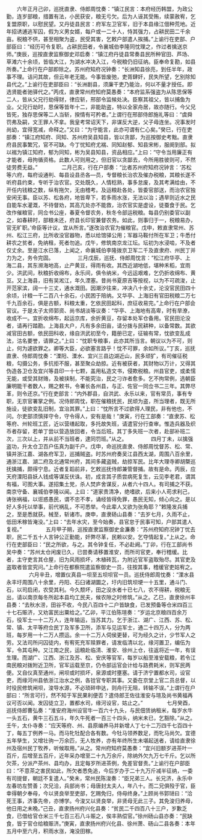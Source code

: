 <!-- { "loadSidebar": true } -->
　　六年正月己卯，巡抚直隶、侍郎周忱奏：“镇江民言：本府经历韩盟，为政公勤，连岁部粮，措置有法，小民获安，粮无亏欠。后为人诬其受贿，续蒙赦宥，乞复盟原职，以慰民望。又丹徒县民言：府军左卫官军，旧于本县缘江佃种荒地。近年招诱逋逃军囚，假为义男女婿，每户或一二十人，恃其强力，占耕民田二千余亩。税粮不供，甚至相聚为盗，民受其害，乞敕户部遣人挨捕。”上谕行在吏部、户部臣曰：“经历可令复职。占耕民田者，令襄城伯李隆同忱理之，作过者擒送京师。”庚辰，巡按直隶监察御史邓启奏：“镇江府丹徒县常奏县民所种官田、芦场、草滩六十余顷，皆临大江，为湖水冲决入江，今税粮仍旧征纳。臣奉命复勘，如县所奏。”上命行在户部即除之。苏州府知府况钟奏：“长洲知县徐亮，到任半年，政事不理。诘问其故，但云年老无能。今事皆废弛，吏胥肆奸，民失所望，乞别除知县代之。”上谕行在吏部臣曰：“长洲剧县，须廉干吏乃能治，何以不量才授任。即选贤能者驰驿代之。”丙戌，直隶常州府知府莫愚奏：“本府监系强盗为从陈思保等二人，皆从父兄行劫得财，律应斩，邢部令监候处决。臣察其祖父，皆以捕鱼为业。父兄行劫时，思保等皆年十二，非能助盗，特以全家舟居，故亦随行。今父兄皆死，独存思保等二人当斩，揆情有可矜者。”上谓行在邢部侍郎施礼等曰：“虞舜罚弗及嗣，文王罪人不拿。我皇考常诏天下，非谋反大逆，父子毋连坐。况事发时尚幼，宜得宽减，命释之。”又曰：“为守能言，此亦可谓有仁心矣。”癸巳，行在吏部奏：“镇江府知府、同知、苏州府吴县知县，皆以贪鄙，为巡按御史考黜。直隶府县民事繁冗，官不可缺。今丁忧知府尤褍、同知赵郁、知县宋彬，服阕到部。拟以褍为镇江知府，郁为同知，彬为吴县知县，资品相应。”上曰：“守令当用廉正有才能者，毋拘循资格。此数人可则用之，但旧官以贪鄙去，今所用胜彼则可，不然徒劳费无益。”
　　
　　二月己亥，行在户部奏：“比者苏州府知府况钟言：‘苏松等六府，每府设通判、每县设县丞各—员，专督粮长治农及催办税粮，其粮长遂不听府县约束，专听于治农官。交处既久，人情稔熟，事多怠废，及其考满给由，不开任内钱粮之数，纵有拖欠，无由稽考。及运粮赴各处，皆委官部送，而治农官独安闲无事。臣以苏、松各府，地皆卑下，若多雨水涨，无法以治；遇旱则近水之民自能车水灌溉，不待督劝，其高亢处亦不能救，治农官实是虚设，徒蚕食于民。乞改作催粮官，同佥书公座，春夏令督农务，秋冬令部运税粮。每县仍别委官以副之，如春耕时，部粮未还，府县长印官兼督农务。如此，则事归于一，税粮易办，官无旷职。’命臣等计议，宜从所言。”遂改治农官为催粮官。戊申，敕直隶常州、苏州、松江三府，比所收没官器物，悉以给馆驿公用；军器马鞍付所在军卫；牛悉付耕农之贫者，免纳租，死者勿追。戊午，修筑南京龙江坛。坛初为水浸啮，不及者仅丈余。至是江水已落，上闻之，命襄城伯李隆拨京卫军二千及直隶府、州民丁并力为之，务令完固。
　　
　　三月戊辰，巡抚、侍郎周忱言：“松江府华亭、上海二县，其东濒海地高，止产黄豆，得雨有收。其西近湖地低，堪种禾稻，宜雨少。洪武间，秋粮折收绵布，永乐间，俱令纳米，今远运艰难，乞仍折收绵布、黄豆。又上海县，旧有吴淞江，年久湮塞。昔尚书夏原吉等按视，以为不可疏浚，止开范家滨，阔一十三丈，通水溉田。因潮汐往来，冲决八十余丈，沦没官民田四十余顷，计粮一千二百八十余石，小民困于陪纳。又华亭、上海旧有官田税粮二万七千九百余石，俱是古额，科粮太重，乞依民田起科，庶征收易完。”上命行在户部会官议。于是太子太师郭资、尚书胡淡等议奏：“华亭、上海地有高卑，时有旱潦，收成不一。宜折收绵布，起运京库，余折黄豆，存留本处军仓备用。官民田沦没者，请再行踏勘。上海县大户，凡有多余田亩，请分拨与民耕种，以备常数。其欲减官田古额，依民田科收，缘自洪武初至今，籍册已定，征输有常，忱欲变乱成法，沽名要誉，请罪之。”上曰：“忱职专粮事，此亦其所当言。朝议以为不可，则止，何为遽欲罪之。卿等大臣，必欲塞言路乎！忱不可罪，余如所议。”丁亥，巡抚直隶、侍郎周忱奏：“溧阳、溧水、宜兴三县边湖近山，民多顽犷，有司催征税粮，勾摄公务，多抗拒不服，甚至聚众劫掠。近有被获者，其财物以万计，又得其伪造各卫仓及宜兴等县印一十七颗，盖用私造文书，侵欺税粮。州县官吏，或柔懦无能，或受其财赂，及被挟制，不能究治，民之刁诈者愈多。乞不拘常例，选朝臣廉明能干者数人，赐之敕书，令署长各州县，与正、佐官一同佥书二三年。其弊尽革，则令还京。”行在吏部言：“内外郡县，自洪武、永乐以来，官有常员，事有专职，无京官署掌之例。况侍郎周忱，职在催粮抚民，民顽为盗，所当理者，既无所施设，徒欲变乱旧制，宜治其罪。”上曰：“忱所言不过欲得人理民，非有他也，不问。尔吏部须慎择守令，守令得人，安有是哉！”庚寅，行在工部奏：“直隶苏、松等府、州轮班工匠，近以营缮起取，多托故失班，请遣官分行查审。惟造兵器及织币者存留，若单丁尝以营造放回者，令当后班。其丁多失班一次者，赴部补班二次，三次以上，并从前不当班者，逮同罚班。”从之。
　　
　　四月丁未，以擒强盗功，升太仓卫百户伍真为副千户。戊申，命巡抚直隶、侍郎周忱督苏、松、常、镇并浙江嘉、湖各府军卫，巡捕贼盗。时苏州府奏吴江县西太湖，周围八百余里，通浙江嘉、湖二府及北通常州府，其间多藏盗贼，劫掠军民。比年大理寺卿胡槩巡抚擒捕，颇得宁息。近者复蹈前非，乞敕巡抚侍郎兼管督捕。故有是命。丙辰，应天府溧阳县妖人钱成等谋反伏诛。初，成言其子质尝病死复生，云见李老君，谓其有福，可图大事。遂招集土党，杀人焚庐舍谋反，从者六十四人。有司捕之不获。南京守备、襄城伯李隆以闻。上曰：“道家贵清净，绝嗜欲，后来小人苟求利己，诪张祸福，以诳惑愚民，谓不忠不孝，诵经皆得免罪，愚民无知，倾心向之。是以好人多托以举事，前代祸乱，不可悉举。今此辈人又欲为张角耶？”敕隆发兵捕之，至是悉就获。械至，斩诸市。庚申，直隶砀山县奏：“去岁七月，久雨不止，低田禾稼皆淹没。”上曰：“去年水灾，至今始奏，县官怠于民事可知，户部其遣人复视。”
　　
　　五月甲子朔，巡按直隶监察御史金濂奏：“苏州府知府况钟丁忧去职，民二千五十人言钟公正勤能，奸弊尽革，民赖以安。乞夺情起复。”上从之。命行在吏部臣曰：“民之所欲，与之。其令钟复任，不必赴阙。”丁卯，行在工部尚书吴中奏：“苏州太仓闲废已久，已尝奏请移置淮安，而所司官吏，奉行稽缓。比者，主守吏言其仓屋，旧为风雨损坏，木植砖瓦，为附近官军盗取殆尽。其官吏及盗取者皆宜究问。”上命行在都察院遣监察御史一员，往按其事，稽缓官吏姑宥之。
　　
　　六月辛丑，增置仪真县一坝至五坝坝官一员。巡抚侍郎周忱奏：“溧水县永丰圩周围八十余里，丹阳、石臼诸湖圜之，圩内旧筑坝埂一十五里，通斗门、石，以司启闭，农受其利。今久颓坏，田之没水者十已七八，农不得耕，税粮无出，请以南京每冬所起本县均工民夫，候农隙之时修筑。”从之。乙巳，直隶徐州丰县奏：“去秋水涝，田谷不收，今民八百四十二户皆缺食，已发预备等仓米四百三十七石赈济，又劝富民出粟给之。”乙卯，平江伯陈瑄奏：“岁运北京粮四百余万石，役军士一十二万人，连年输运，当苏其力。乞于浙江、湖广、江西、苏、松、常、镇、太平等府佥民丁及军多卫所，添军与见运军士，通二十四万人，分为两班，每岁用一十二万人攒运。余一十二万人伺侯更替，可为经久之计，少节军人之劳。又法司所问囚徒内，有宥死充军赎罪者，请发临清以北，缘河置卫，编伍为军，令其屯种。又江南之民，运粮赴临清、淮安、徐州上仓，往返将近一年，有误生理。而湖广、江西、浙江及苏、松、安庆等官军，每岁以船至淮安载粮，若令江南民粮对拨附近卫所，官军运载至京，仍令部运官会计给与路费耗米，则军民两便。又自仪真至通州，闸坝或时损坏，泉源或时壅塞。请于济宁置都水司，设官吏，而缘河州县依浙江治水之例，各铨官专职其事。又委在京堂上官二员总督，以时役民修筑闸坝，浚导水源，不必琐碎申达，则舟行无阻，转输不误。”上谓行在户部曰：“所言可行，然不知于军民果利便否？遣侍郎王佐往淮安与瑄及尚书黄福再议可否以闻。发囚徒立卫，置都水司，缘河设官，姑止之。”
　　
　　七月癸酉，巡抚侍郎曹弘奏：“淮安府海州设官牛一百六十九头，与民佃赁纳租米，每岁水牛一头五石，黄牛三石五斗，年久牛死者一百三十四头，纳米未已，乞豁除。”从之。壬午，太仆寺奏：“应天等府、州、县原编养马并新增人丁七十二万四千七百四十丁，每五丁例养一马。而马牝牡配合各有数。今牡马领养数足，而牝马尚欠。宜德五年孳生，又增壮驹一万余匹，无人牧养，亦有年终所生未堪起送者，请给直隶徐州及宿州民丁牧养，听候取用。”从之。常州府知府莫愚奏：“宜兴旧额岁进茶叶一百斤，后增至五百斤，近年采办增至二十九万余斤，除纳外欠九万七千斤。乞以所欠茶，分派产茶州、县均办，且定每岁所进茶例，免差官督责。”上谕行在户部臣曰：“不意茶之害民如此，所欠者悉免追，今后岁办于二十九万斤减半征纳，一委有司提督，朝廷不复遣人。”癸未，常州民陈浚奏：“臣兄弟三人。长兄济，永乐中左春坊左赞善；次兄洽，兵部尚书；母唐封太夫人，年八十。而二兄俱殁于官，臣幸得朝夕奉母，今以贤良举至吏部，乞赐免归，侍母终身。”上顾尚书郭琎曰：“洽死王事，济事先帝，亦博学。今浚又以贤良举，非贤母无此三子。其免浚归养母，他日用之未晚。”己丑，直隶扬州府兴化县奏：“贫民二千四百八十三户，岁歉乏食，已借给官仓米三千七百三石八斗赈之，俟丰熟偿官。”徐州砀山县亦奏：“民缺食，皆于官仓给粮赈济。”庚寅，直隶扬州府兴化县、徐州萧、砀山二县各奏：本年五月中至六月，积雨水涨，淹没田稼。
　　
